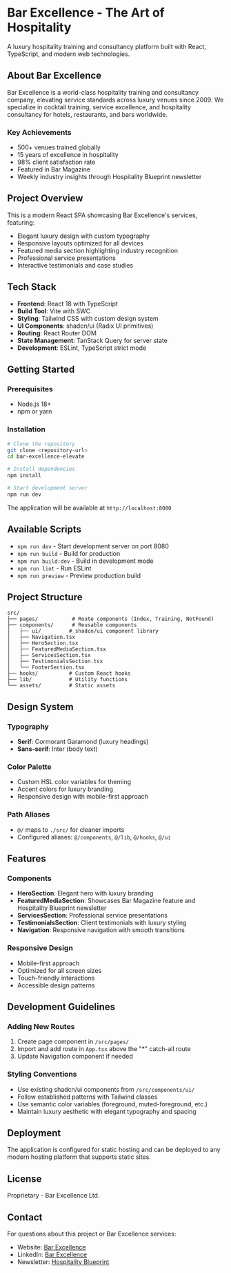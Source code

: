 # Bar Excellence - The Art of Hospitality

A luxury hospitality training and consultancy platform built with React, TypeScript, and modern web technologies.

## About Bar Excellence

Bar Excellence is a world-class hospitality training and consultancy company, elevating service standards across luxury venues since 2009. We specialize in cocktail training, service excellence, and hospitality consultancy for hotels, restaurants, and bars worldwide.

### Key Achievements
- 500+ venues trained globally
- 15 years of excellence in hospitality
- 98% client satisfaction rate
- Featured in Bar Magazine
- Weekly industry insights through Hospitality Blueprint newsletter

## Project Overview

This is a modern React SPA showcasing Bar Excellence's services, featuring:
- Elegant luxury design with custom typography
- Responsive layouts optimized for all devices
- Featured media section highlighting industry recognition
- Professional service presentations
- Interactive testimonials and case studies

## Tech Stack

- **Frontend**: React 18 with TypeScript
- **Build Tool**: Vite with SWC
- **Styling**: Tailwind CSS with custom design system
- **UI Components**: shadcn/ui (Radix UI primitives)
- **Routing**: React Router DOM
- **State Management**: TanStack Query for server state
- **Development**: ESLint, TypeScript strict mode

## Getting Started

### Prerequisites
- Node.js 18+ 
- npm or yarn

### Installation

```bash
# Clone the repository
git clone <repository-url>
cd bar-excellence-elevate

# Install dependencies
npm install

# Start development server
npm run dev
```

The application will be available at `http://localhost:8080`

## Available Scripts

- `npm run dev` - Start development server on port 8080
- `npm run build` - Build for production
- `npm run build:dev` - Build in development mode 
- `npm run lint` - Run ESLint
- `npm run preview` - Preview production build

## Project Structure

```
src/
├── pages/           # Route components (Index, Training, NotFound)
├── components/      # Reusable components
│   ├── ui/         # shadcn/ui component library
│   ├── Navigation.tsx
│   ├── HeroSection.tsx
│   ├── FeaturedMediaSection.tsx
│   ├── ServicesSection.tsx
│   ├── TestimonialsSection.tsx
│   └── FooterSection.tsx
├── hooks/          # Custom React hooks
├── lib/            # Utility functions
└── assets/         # Static assets
```

## Design System

### Typography
- **Serif**: Cormorant Garamond (luxury headings)
- **Sans-serif**: Inter (body text)

### Color Palette
- Custom HSL color variables for theming
- Accent colors for luxury branding
- Responsive design with mobile-first approach

### Path Aliases
- `@/` maps to `./src/` for cleaner imports
- Configured aliases: `@/components`, `@/lib`, `@/hooks`, `@/ui`

## Features

### Components
- **HeroSection**: Elegant hero with luxury branding
- **FeaturedMediaSection**: Showcases Bar Magazine feature and Hospitality Blueprint newsletter
- **ServicesSection**: Professional service presentations
- **TestimonialsSection**: Client testimonials with luxury styling
- **Navigation**: Responsive navigation with smooth transitions

### Responsive Design
- Mobile-first approach
- Optimized for all screen sizes
- Touch-friendly interactions
- Accessible design patterns

## Development Guidelines

### Adding New Routes
1. Create page component in `/src/pages/`
2. Import and add route in `App.tsx` above the "*" catch-all route
3. Update Navigation component if needed

### Styling Conventions
- Use existing shadcn/ui components from `/src/components/ui/`
- Follow established patterns with Tailwind classes
- Use semantic color variables (foreground, muted-foreground, etc.)
- Maintain luxury aesthetic with elegant typography and spacing

## Deployment

The application is configured for static hosting and can be deployed to any modern hosting platform that supports static sites.

## License

Proprietary - Bar Excellence Ltd.

## Contact

For questions about this project or Bar Excellence services:
- Website: [Bar Excellence](https://barexcellence.com)
- LinkedIn: [Bar Excellence](https://linkedin.com/company/bar-excellence)
- Newsletter: [Hospitality Blueprint](https://www.linkedin.com/newsletters/hospitality-blueprint-7360390262872776704/)